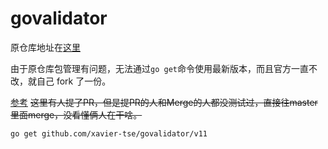 govalidator
===========

原仓库地址在[这里](https://github.com/asaskevich/govalidator)

由于原仓库包管理有问题，无法通过`go get`命令使用最新版本，而且官方一直不改，就自己 fork 了一份。

[参考](https://github.com/asaskevich/govalidator/pull/497) ~~这里有人提了PR，但是提PR的人和Merge的人都没测试过，直接往master里面merge，没看懂俩人在干啥。~~

```bash
go get github.com/xavier-tse/govalidator/v11
```
